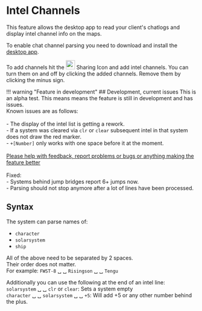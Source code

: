 # Intel Channels
This feature allows the desktop app to read your client's chatlogs and display intel channel info on the maps. 

To enable chat channel parsing you need to download and install the [desktop app](https://www.dropbox.com/s/feo1z1055a7jmpd/Eveeye_v001.exe?dl=0).

To add channels hit the <img src="https://raw.githubusercontent.com/Risingson/eedocs/master/docs/images/Share-100_off.png" width="24" height="24" > Sharing Icon and add intel channels. You can turn them on and off by clicking the added channels. Remove them by clicking the minus sign.

!!! warning "Feature in development"
    ## Development, current issues
    This is an alpha test. This means means the feature is still in development and has issues.<br>Known issues are as follows:<br><br>
     - The display of the intel list is getting a rework.<br>
     - If a system was cleared via `clr` or `clear` subsequent intel in that system does not draw the red marker.<br>
     - `+[Number]` only works with one space before it at the moment.<br>
    <br> 
    [Please help with feedback, report problems or bugs or anything making the feature better](https://feedback.userreport.com/7ab42bbb-8bf8-4955-9573-c0b1213b1ba7/#submit/bug)<br><br> 
    Fixed:<br>
    - Systems behind jump bridges report 6+ jumps now.<br>
    - Parsing should not stop anymore after a lot of lines have been processed.<br>
    
## Syntax
The system can parse names of:

 - `character` 
 - `solarsystem`
 - `ship` 

All of the above need to be separated by 2 spaces.<br>Their order does not matter.<br> For example: `FWST-8` &#9251; &#9251; `Risingson` &#9251; &#9251; `Tengu`

Additionally you can use the following at the end of an intel line:<br>
`solarsystem` &#9251; &#9251; `clr` or `clear`: Sets a system empty<br>
`character` &#9251; &#9251; `solarsystem` &#9251; &#9251; `+5`: Will add +5 or any other number behind the plus.
<!--stackedit_data:
eyJoaXN0b3J5IjpbMTI5MzE2MjcyMywxOTg0MjE5MDEsLTExMj
QyMTYzNTcsNjk0OTI1MTAxLDE4OTA2MDA5MTUsLTI0OTk3MjU2
MywtMTMxODM0ODg3MCwxMDk2MTE3MTMzLC0xNTIyNjgzNjgxLD
E4NjI2MDMwNzAsLTIwNjUxNjMwOCwxOTkwMjY3NDM5LC0xNDAz
NDg5MTAxLC0yMTQxODg3ODI4LDE5ODUwMjc1MTEsMTAxNjQ1Mz
I4MywxMTM5MDE5NjA2LC0xNDE1MDAyNzg3LDg5MTY1MjE0OV19

-->